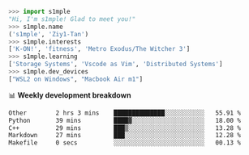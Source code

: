 ```python
>>> import s1mple
"Hi, I'm s1mple! Glad to meet you!"
>>> s1mple.name
('s1mple', 'Ziy1-Tan')
>>> s1mple.interests
['K-ON!', 'fitness', 'Metro Exodus/The Witcher 3']
>>> s1mple.learning
['Storage Systems', 'Vscode as Vim', 'Distributed Systems']
>>> s1mple.dev_devices
["WSL2 on Windows", "Macbook Air m1"]
```
📊 **Weekly development breakdown**
<!--START_SECTION:waka-->

```txt
Other        2 hrs 3 mins    ██████████████░░░░░░░░░░░   55.91 %
Python       39 mins         ████▓░░░░░░░░░░░░░░░░░░░░   18.00 %
C++          29 mins         ███▒░░░░░░░░░░░░░░░░░░░░░   13.28 %
Markdown     27 mins         ███░░░░░░░░░░░░░░░░░░░░░░   12.28 %
Makefile     0 secs          ░░░░░░░░░░░░░░░░░░░░░░░░░   00.13 %
```

<!--END_SECTION:waka-->
